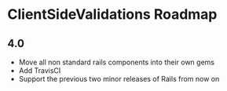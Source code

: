 # ClientSideValidations Roadmap

## 4.0

* Move all non standard rails components into their own gems
* Add TravisCI
* Support the previous two minor releases of Rails from now on
